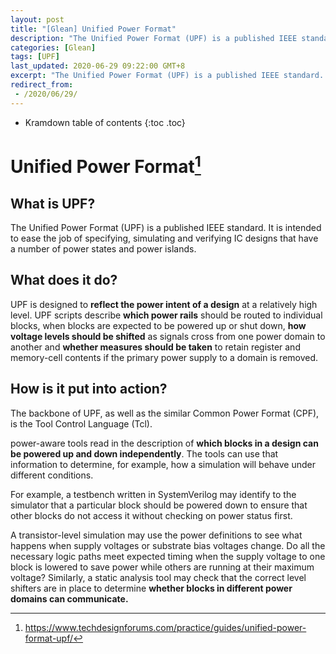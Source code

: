 ```yaml
---
layout: post
title: "[Glean] Unified Power Format"
description: "The Unified Power Format (UPF) is a published IEEE standard. It is intended to ease the job of specifying, simulating and verifying IC designs that have a number of power states and power islands."
categories: [Glean]
tags: [UPF]
last_updated: 2020-06-29 09:22:00 GMT+8
excerpt: "The Unified Power Format (UPF) is a published IEEE standard. It is intended to ease the job of specifying, simulating and verifying IC designs that have a number of power states and power islands."
redirect_from:
 - /2020/06/29/
---
```


* Kramdown table of contents
{:toc .toc}
# Unified Power Format[^1]

## What is UPF?

The Unified Power Format (UPF) is a published IEEE standard. It is intended to ease the job of specifying, simulating and verifying IC designs that have a number of power states and power islands.

## What does it do?

UPF is designed to **reflect the power intent of a design** at a relatively high level. UPF scripts describe **which power rails** should be routed to individual blocks, when blocks are expected to be powered up or shut down, **how voltage levels should be shifted** as signals cross from one power domain to another and **whether measures should be taken** to retain register and memory-cell contents if the primary power supply to a domain is removed.

## How is it put into action?

The backbone of UPF, as well as the similar Common Power Format (CPF), is the Tool Control Language (Tcl).

power-aware tools read in the description of **which blocks in a design can be powered up and down independently**. The tools can use that information to determine, for example, how a simulation will behave under different conditions.

For example, a testbench written in SystemVerilog may identify to the simulator that a particular block should be powered down to ensure that other blocks do not access it without checking on power status first.

A transistor-level simulation may use the power definitions to see what happens when supply voltages or substrate bias voltages change. Do all the necessary logic paths meet expected timing when the supply voltage to one block is lowered to save power while others are running at their maximum voltage? Similarly, a static analysis tool may check that the correct level shifters are in place to determine **whether blocks in different power domains can communicate.**

[^1]: https://www.techdesignforums.com/practice/guides/unified-power-format-upf/

